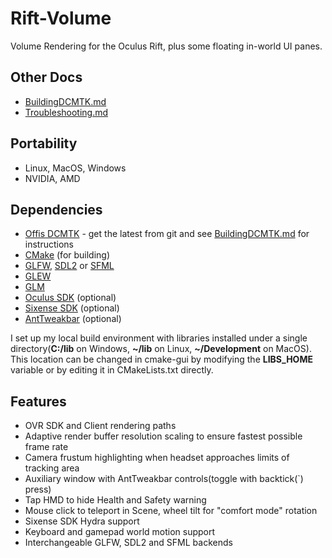 Rift-Volume
============

Volume Rendering for the Oculus Rift, plus some floating in-world UI panes.

## Other Docs
 - [BuildingDCMTK.md](BuildingDCMTK.md)  
 - [Troubleshooting.md](Troubleshooting.md)


## Portability 
 - Linux, MacOS, Windows  
 - NVIDIA, AMD

## Dependencies 
 - [Offis DCMTK](http://git.dcmtk.org/web/) - get the latest from git and see [BuildingDCMTK.md](BuildingDCMTK.md) for instructions
 - [CMake](http://www.cmake.org/) (for building)
 - [GLFW](http://www.glfw.org/download.html), [SDL2](https://www.libsdl.org/download-2.0.php) or [SFML](http://www.sfml-dev.org/download.php)
 - [GLEW](http://glew.sourceforge.net/)
 - [GLM](http://glm.g-truc.net/0.9.6/index.html)
 - [Oculus SDK](https://developer.oculus.com/downloads/) (optional)
 - [Sixense SDK](http://sixense.com/windowssdkdownload) (optional)
 - [AntTweakbar](http://anttweakbar.sourceforge.net/doc/tools:anttweakbar:download) (optional)

I set up my local build environment with libraries installed under a single directory(**C:/lib** on Windows, **~/lib** on Linux, **~/Development** on MacOS). This location can be changed in cmake-gui by modifying the **LIBS_HOME** variable or by editing it in CMakeLists.txt directly.



## Features 
 - OVR SDK and Client rendering paths  
 - Adaptive render buffer resolution scaling to ensure fastest possible frame rate  
 - Camera frustum highlighting when headset approaches limits of tracking area  
 - Auxiliary window with AntTweakbar controls(toggle with backtick(`) press)  
 - Tap HMD to hide Health and Safety warning  
 - Mouse click to teleport in Scene, wheel tilt for "comfort mode" rotation  
 - Sixense SDK Hydra support  
 - Keyboard and gamepad world motion support  
 - Interchangeable GLFW, SDL2 and SFML backends  
